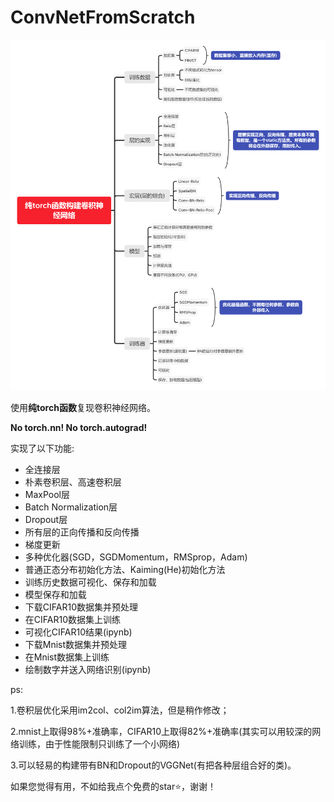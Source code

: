 # ConvNetFromScratch

![123](toolset/Convnet.png)

使用**纯torch函数**复现卷积神经网络。

**No torch.nn! No torch.autograd!**


实现了以下功能:

- 全连接层
- 朴素卷积层、高速卷积层
- MaxPool层
- Batch Normalization层
- Dropout层
- 所有层的正向传播和反向传播
- 梯度更新
- 多种优化器(SGD，SGDMomentum，RMSprop，Adam)
- 普通正态分布初始化方法、Kaiming(He)初始化方法
- 训练历史数据可视化、保存和加载
- 模型保存和加载
- 下载CIFAR10数据集并预处理
- 在CIFAR10数据集上训练
- 可视化CIFAR10结果(ipynb)
- 下载Mnist数据集并预处理
- 在Mnist数据集上训练
- 绘制数字并送入网络识别(ipynb)


ps:

1.卷积层优化采用im2col、col2im算法，但是稍作修改；

2.mnist上取得98%+准确率，CIFAR10上取得82%+准确率(其实可以用较深的网络训练，由于性能限制只训练了一个小网络)

3.可以轻易的构建带有BN和Dropout的VGGNet(有把各种层组合好的类)。



如果您觉得有用，不如给我点个免费的star⭐，谢谢！


